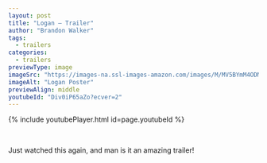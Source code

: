 ```yaml
---
layout: post
title: "Logan – Trailer"
author: "Brandon Walker"
tags:
  - trailers
categories:
  - trailers
previewType: image
imageSrc: "https://images-na.ssl-images-amazon.com/images/M/MV5BYmM4ODMwY2EtMzZhNC00MmUwLTg4ZDAtMTdhNzc4MDVhNTA1XkEyXkFqcGdeQXVyNDg2MjUxNjM@._V1_SY1000_CR0,0,1465,1000_AL_.jpg"
imageAlt: "Logan Poster"
previewAlign: middle
youtubeId: "Div0iP65aZo?ecver=2"
---
```


{% include youtubePlayer.html id=page.youtubeId %}

<br>

Just watched this again, and man is it an amazing trailer!
